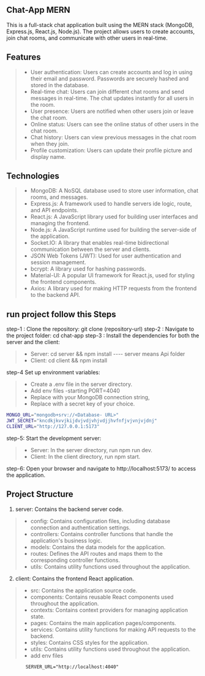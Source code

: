 ## Chat-App MERN
This is a full-stack chat application built using the MERN stack (MongoDB, Express.js, React.js, Node.js). The project allows users to create accounts, join chat rooms, and communicate with other users in real-time.

## Features

> - User authentication: Users can create accounts and log in using their email and password. Passwords are securely hashed and stored in the database.
>- Real-time chat: Users can join different chat rooms and send messages in real-time. The chat updates instantly for all users in the room.
>- User presence: Users are notified when other users join or leave the chat room.
>- Online status: Users can see the online status of other users in the chat room.
>- Chat history: Users can view previous messages in the chat room when they join.
>- Profile customization: Users can update their profile picture and display name.


## Technologies 

>- MongoDB: A NoSQL database used to store user information, chat rooms, and messages.
>- Express.js: A framework used to handle servers ide logic, route, and API endpoints.
>- React.js: A JavaScript library used for building user interfaces and managing the frontend.
>- Node.js: A JavaScript runtime used for building the server-side of the application.
>- Socket.IO: A library that enables real-time bidirectional communication between the server and clients.
>- JSON Web Tokens (JWT): Used for user authentication and session management.
>- bcrypt: A library used for hashing passwords.
>- Material-UI: A popular UI framework for React.js, used for styling the frontend components.
>- Axios: A library used for making HTTP requests from the frontend to the backend API.

## run project follow this Steps

step-1 : Clone the repository: git clone (repository-url)
step-2 : Navigate to the project folder: cd chat-app
step-3 : Install the dependencies for both the server and the client:
>- Server: cd server && npm install ---- server means Api folder
>- Client: cd client && npm install

step-4 Set up environment variables:
>- Create a .env file in the server directory.
>- Add env files
>-starting PORT=4040
>- Replace <your-mongodb-connection-string> with your MongoDB connection string,
>- Replace <your-jwt-secret> with a secret key of your choice.

```bash
MONGO_URL="mongodb+srv://<Database- URL>"
JWT_SECRET="kncdkjkvvjkijdvjvdjvhjvdjjhvfnfjvjvnjvjdnj"
CLIENT_URL="http://127.0.0.1:5173" 
```


step-5: Start the development server:
>- Server: In the server directory, run npm run dev.
>- Client: In the client directory, run npm start.

step-6: Open your browser and navigate to http://localhost:5173/ to access the application.

## Project Structure
1. server: Contains the backend server code.
>- config: Contains configuration files, including database connection and authentication settings.
>- controllers: Contains controller functions that handle the application's business logic.
>- models: Contains the data models for the application.
>- routes: Defines the API routes and maps them to the corresponding controller functions.
>- utils: Contains utility functions used throughout the application.


2. client: Contains the frontend React application.
>- src: Contains the application source code.
>- components: Contains reusable React components used throughout the application.
>- contexts: Contains context providers for managing application state.
>- pages: Contains the main application pages/components.
>- services: Contains utility functions for making API requests to the backend.
>- styles: Contains CSS styles for the application.
>- utils: Contains utility functions used throughout the application.
>- add env files
```
       SERVER_URL="http://localhost:4040"
```
